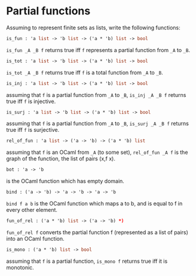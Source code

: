 # Partial functions

Assuming to represent finite sets as lists,
write the following functions:
```ocaml
is_fun : 'a list -> 'b list -> ('a * 'b) list -> bool
```
`is_fun _A _B f` returns true iff `f` represents a partial function from `_A` to `_B`.

```ocaml
is_tot : 'a list -> 'b list -> ('a * 'b) list -> bool
```
`is_tot _A _B f` returns true iff `f` is a total function from `_A` to `_B`.

```ocaml
is_inj : 'a list -> 'b list -> ('a * 'b) list -> bool
```
assuming that `f` is a partial function from `_A` to `_B`,
`is_inj _A _B f` returns true iff `f` is injective.

```ocaml
is_surj : 'a list -> 'b list -> ('a * 'b) list -> bool
```
assuming that `f` is a partial function from `_A` to `_B`,
`is_surj _A _B f` returns true iff `f` is surjective.

```ocaml
rel_of_fun : 'a list -> ('a -> 'b) -> ('a * 'b) list
```
assuming that `f` is an OCaml from `_A` (to some set),
`rel_of_fun _A f` is the graph of the function, the list of pairs (x,f x).

```ocaml
bot : 'a -> 'b
```
is the OCaml function which has empty domain.

```ocaml
bind : ('a -> 'b) -> 'a -> 'b -> 'a -> 'b
```
`bind f a b` is the OCaml function which maps a to b, and is equal to f
in every other element.

```ocaml
fun_of_rel : ('a * 'b) list -> ('a -> 'b) *) 
```
`fun_of_rel f` converts the partial function f (represented as a list of pairs)
into an OCaml function.
   
```ocaml
is_mono : ('a * 'b) list -> bool
```
assuming that `f` is a partial function, `is_mono f` returns true iff it is monotonic.
